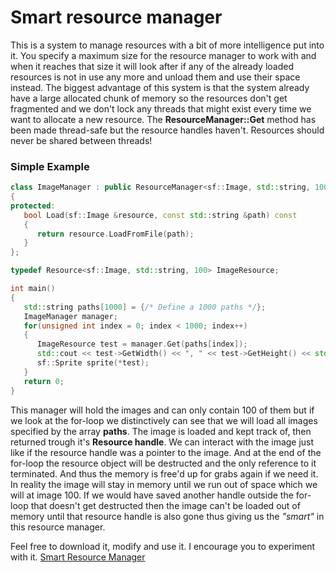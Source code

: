 # Smart resource manager

This is a system to manage resources with a bit of more intelligence put into it. You specify a maximum size for the resource manager to work with and when it reaches that size it will look after if any of the already loaded resources is not in use any more and unload them and use their space instead. The biggest advantage of this system is that the system already have a large allocated chunk of memory so the resources don't get fragmented and we don't lock any threads that might exist every time we want to allocate a new resource. The **ResourceManager::Get** method has been made thread-safe but the resource handles haven't. Resources should never be shared between threads!

### Simple Example

```cpp
class ImageManager : public ResourceManager<sf::Image, std::string, 100> 
{ 
protected: 
   bool Load(sf::Image &resource, const std::string &path) const 
   { 
      return resource.LoadFromFile(path); 
   } 
}; 

typedef Resource<sf::Image, std::string, 100> ImageResource; 

int main() 
{ 
   std::string paths[1000] = {/* Define a 1000 paths */}; 
   ImageManager manager; 
   for(unsigned int index = 0; index < 1000; index++) 
   { 
      ImageResource test = manager.Get(paths[index]); 
      std::cout << test->GetWidth() << ", " << test->GetHeight() << std::endl; 
      sf::Sprite sprite(*test); 
   } 
   return 0; 
}
```

This manager will hold the images and can only contain 100 of them but if we look at the for-loop we distinctively can see that we will load all images specified by the array **paths**. The image is loaded and kept track of, then returned trough it's **Resource handle**. We can interact with the image just like if the resource handle was a pointer to the image. And at the end of the for-loop the resource object will be destructed and the only reference to it terminated. And thus the memory is free'd up for grabs again if we need it. In reality the image will stay in memory until we run out of space which we will at image 100. If we would have saved another handle outside the for-loop that doesn't get destructed then the image can't be loaded out of memory until that resource handle is also gone thus giving us the _"smart"_ in this resource manager.

Feel free to download it, modify and use it. I encourage you to experiment with it.
[Smart Resource Manager](http://www.groogy.se/smart-resource-manager.rar)